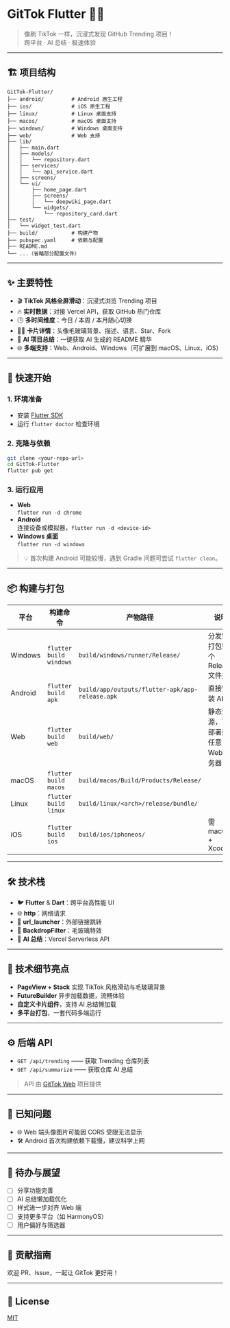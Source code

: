 # GitTok Flutter 🚀✨

> 像刷 TikTok 一样，沉浸式发现 GitHub Trending 项目！  
> 跨平台 · AI 总结 · 极速体验

---

## 🏗️ 项目结构

```plaintext
GitTok-Flutter/
├── android/         # Android 原生工程
├── ios/             # iOS 原生工程
├── linux/           # Linux 桌面支持
├── macos/           # macOS 桌面支持
├── windows/         # Windows 桌面支持
├── web/             # Web 支持
├── lib/
│   ├── main.dart
│   ├── models/
│   │   └── repository.dart
│   ├── services/
│   │   └── api_service.dart
│   ├── screens/
│   └── ui/
│       ├── home_page.dart
│       ├── screens/
│       │   └── deepwiki_page.dart
│       └── widgets/
│           └── repository_card.dart
├── test/
│   └── widget_test.dart
├── build/           # 构建产物
├── pubspec.yaml     # 依赖与配置
├── README.md
└── ...（省略部分配置文件）
```

---

## ✨ 主要特性

- 🎬 **TikTok 风格全屏滑动**：沉浸式浏览 Trending 项目
- 🔥 **实时数据**：对接 Vercel API，获取 GitHub 热门仓库
- 🕒 **多时间维度**：今日 / 本周 / 本月随心切换
- 🧑‍💻 **卡片详情**：头像毛玻璃背景、描述、语言、Star、Fork
- 🤖 **AI 项目总结**：一键获取 AI 生成的 README 精华
- 🌐 **多端支持**：Web、Android、Windows（可扩展到 macOS、Linux、iOS）

---

## 🚀 快速开始

### 1. 环境准备

- 安装 [Flutter SDK](https://docs.flutter.dev/get-started/install)  
- 运行 `flutter doctor` 检查环境

### 2. 克隆与依赖

```bash
git clone <your-repo-url>
cd GitTok-Flutter
flutter pub get
```

### 3. 运行应用

- **Web**  
  `flutter run -d chrome`
- **Android**  
  连接设备或模拟器，`flutter run -d <device-id>`
- **Windows 桌面**  
  `flutter run -d windows`

> 💡 首次构建 Android 可能较慢，遇到 Gradle 问题可尝试 `flutter clean`。

---

## 📦 构建与打包

| 平台      | 构建命令                      | 产物路径                                      | 说明                       |
|-----------|-------------------------------|-----------------------------------------------|----------------------------|
| Windows   | `flutter build windows`       | `build/windows/runner/Release/`               | 分发需打包整个 Release 文件夹 |
| Android   | `flutter build apk`           | `build/app/outputs/flutter-apk/app-release.apk` | 直接安装 APK               |
| Web       | `flutter build web`           | `build/web/`                                  | 静态资源，可部署到任意 Web 服务器 |
| macOS     | `flutter build macos`         | `build/macos/Build/Products/Release/`         |                            |
| Linux     | `flutter build linux`         | `build/linux/<arch>/release/bundle/`          |                            |
| iOS       | `flutter build ios`           | `build/ios/iphoneos/`                         | 需 macOS + Xcode           |

---

## 🛠️ 技术栈

- 🐦 **Flutter** & **Dart**：跨平台高性能 UI
- 🌐 **http**：网络请求
- 🔗 **url_launcher**：外部链接跳转
- 🧊 **BackdropFilter**：毛玻璃特效
- 🤖 **AI 总结**：Vercel Serverless API

---

## 🧩 技术细节亮点

- **PageView + Stack** 实现 TikTok 风格滑动与毛玻璃背景
- **FutureBuilder** 异步加载数据，流畅体验
- **自定义卡片组件**，支持 AI 总结懒加载
- **多平台打包**，一套代码多端运行

---

## ⚙️ 后端 API

- `GET /api/trending` —— 获取 Trending 仓库列表
- `GET /api/summarize` —— 获取仓库 AI 总结

> API 由 [GitTok Web](https://github.com/LeaderOnePro/GitTok) 项目提供

---

## 🐞 已知问题

- 🌐 Web 端头像图片可能因 CORS 受限无法显示
- 🛠️ Android 首次构建依赖下载慢，建议科学上网

---

## 📝 待办与展望

- [ ] 分享功能完善
- [ ] AI 总结懒加载优化
- [ ] 样式进一步对齐 Web 端
- [ ] 支持更多平台（如 HarmonyOS）
- [ ] 用户偏好与筛选器

---

## 🤝 贡献指南

欢迎 PR、Issue，一起让 GitTok 更好用！

---

## 📄 License

[MIT](LICENSE)
